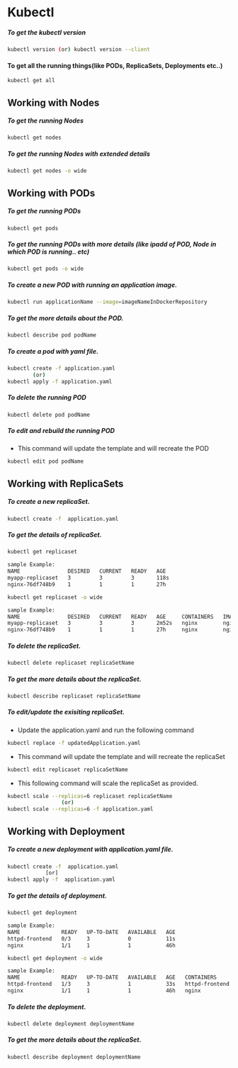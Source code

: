 # Kubectl

##### To get the kubectl version
```bash
kubectl version (or) kubectl version --client
```

#### To get all the running things(like PODs, ReplicaSets, Deployments etc..)
```bash
kubectl get all
```

## Working with Nodes
##### To get the running Nodes
```bash
kubectl get nodes
```
##### To get the running Nodes with extended details
```bash
kubectl get nodes -o wide
```

## Working with PODs
##### To get the running PODs
```bash
kubectl get pods
```

##### To get the running PODs with more details (like ipadd of POD, Node in which POD is running.. etc)
```bash
kubectl get pods -o wide
```

##### To create a new POD with running an application image.
```bash
kubectl run applicationName --image=imageNameInDockerRepository
```

##### To get the more details about the POD.
```bash
kubectl describe pod podName
```

##### To create a pod with yaml file.
```bash
kubectl create -f application.yaml 
        (or)
kubectl apply -f application.yaml
```

##### To delete the running POD
```bash
kubectl delete pod podName
```

##### To edit and rebuild the running POD
* This command will update the template and will recreate the POD
```bash
kubectl edit pod podName
```

## Working with ReplicaSets
##### To create a new replicaSet.
```bash
kubectl create -f  application.yaml
```

##### To get the details of replicaSet.
```bash
kubectl get replicaset
```
```bash
sample Example:
NAME               DESIRED   CURRENT   READY   AGE
myapp-replicaset   3         3         3       118s
nginx-76df748b9    1         1         1       27h
```
```bash
kubectl get replicaset -o wide
```
```bash
sample Example:
NAME               DESIRED   CURRENT   READY   AGE     CONTAINERS   IMAGES   SELECTOR
myapp-replicaset   3         3         3       2m52s   nginx        nginx    environment=test
nginx-76df748b9    1         1         1       27h     nginx        nginx    pod-template-hash=76df748b9,run=nginx
```

##### To delete the replicaSet.
```bash
kubectl delete replicaset replicaSetName
```

##### To get the more details about the replicaSet.
```bash
kubectl describe replicaset replicaSetName
```

##### To edit/update the exisiting replicaSet.
* Update the application.yaml and run the following command
```bash
kubectl replace -f updatedApplication.yaml
```
* This command will update the template and will recreate the replicaSet
```bash
kubectl edit replicaset replicaSetName
```
* This following command will scale the replicaSet as provided.
```bash
kubectl scale --replicas=6 replicaset replicaSetName
                 (or)
kubectl scale --replicas=6 -f application.yaml               
```

## Working with Deployment
##### To create a new deployment with application.yaml file.
```bash
kubectl create -f  application.yaml
            [or]
kubectl apply -f  application.yaml
```

##### To get the details of deployment.
```bash
kubectl get deployment
```
```bash
sample Example:
NAME             READY   UP-TO-DATE   AVAILABLE   AGE
httpd-frontend   0/3     3            0           11s
nginx            1/1     1            1           46h
```
```bash
kubectl get deployment -o wide
```
```bash
sample Example:
NAME             READY   UP-TO-DATE   AVAILABLE   AGE   CONTAINERS       IMAGES             SELECTOR
httpd-frontend   1/3     3            1           33s   httpd-frontend   httpd:2.4-alpine   name=webapp
nginx            1/1     1            1           46h   nginx            nginx              run=nginx
```

##### To delete the deployment.
```bash
kubectl delete deployment deploymentName
```

##### To get the more details about the replicaSet.
```bash
kubectl describe deployment deploymentName
```


